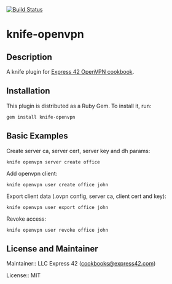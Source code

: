 [![Build Status](https://travis-ci.org/express42/knife-openvpn.svg)](https://travis-ci.org/express42/knife-openvpn)

# knife-openvpn
## Description
A knife plugin for [Express 42 OpenVPN cookbook].

## Installation
This plugin is distributed as a Ruby Gem. To install it, run:

`gem install knife-openvpn`

## Basic Examples

Create server ca, server cert, server key and dh params:

`knife openvpn server create office`

Add openvpn client:

`knife openvpn user create office john`

Export client data (.ovpn config, server ca, client cert and key):

`knife openvpn user export office john`

Revoke access:

`knife openvpn user revoke office john`

## License and Maintainer

Maintainer:: LLC Express 42 (<cookbooks@express42.com>)

License:: MIT

[Express 42 OpenVPN cookbook]: https://github.com/express42-cookbooks/openvpn

